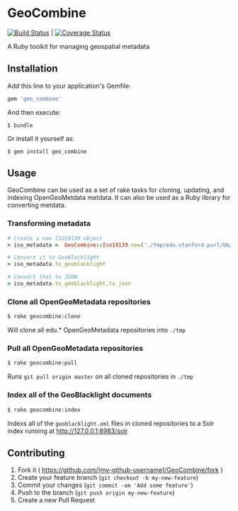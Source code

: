 # GeoCombine

[![Build Status](https://travis-ci.org/OpenGeoMetadata/GeoCombine.svg?branch=master)](https://travis-ci.org/OpenGeoMetadata/GeoCombine) | [![Coverage Status](https://coveralls.io/repos/OpenGeoMetadata/GeoCombine/badge.svg?branch=master)](https://coveralls.io/r/OpenGeoMetadata/GeoCombine?branch=master)



A Ruby toolkit for managing geospatial metadata

## Installation

Add this line to your application's Gemfile:

```ruby
gem 'geo_combine'
```

And then execute:

    $ bundle

Or install it yourself as:

    $ gem install geo_combine

## Usage
GeoCombine can be used as a set of rake tasks for cloning, updating, and indexing OpenGeoMetdata metdata. It can also be used as a Ruby library for converting metdata.

### Transforming metadata

```ruby
# Create a new ISO19139 object
> iso_metadata =  GeoCombine::Iso19139.new('./tmp/edu.stanford.purl/bb/338/jh/0716/iso19139.xml')

# Convert it to GeoBlacklight
> iso_metadata.to_geoblacklight

# Convert that to JSON
> iso_metadata.to_geoblacklight.to_json
```

### Clone all OpenGeoMetadata repositories

```sh
$ rake geocombine:clone
```

Will clone all edu.* OpenGeoMetadata repositories into `./tmp`

### Pull all OpenGeoMetadata repositories

```sh
$ rake geocombine:pull
```

Runs `git pull origin master` on all cloned repositories in `./tmp`

### Index all of the GeoBlacklight documents

```sh
$ rake geocombine:index
```

Indexs all of the `geoblacklight.xml` files in cloned repositories to a Solr index running at http://127.0.0.1:8983/solr

## Contributing

1. Fork it ( https://github.com/[my-github-username]/GeoCombine/fork )
2. Create your feature branch (`git checkout -b my-new-feature`)
3. Commit your changes (`git commit -am 'Add some feature'`)
4. Push to the branch (`git push origin my-new-feature`)
5. Create a new Pull Request

